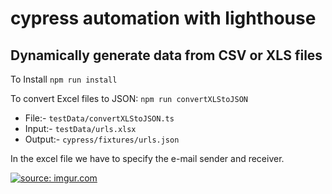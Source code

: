 # cypress automation with lighthouse

## Dynamically generate data from CSV or XLS files

To Install `npm run install` 

To convert Excel files to JSON: `npm run convertXLStoJSON`

- File:- `testData/convertXLStoJSON.ts`
- Input:- `testData/urls.xlsx`
- Output:- `cypress/fixtures/urls.json`

In the excel file we have to specify the e-mail sender and receiver. 

<a href="https://imgur.com/3whK0FZ"><img src="https://i.imgur.com/3whK0FZ.png" title="source: imgur.com" /></a>
